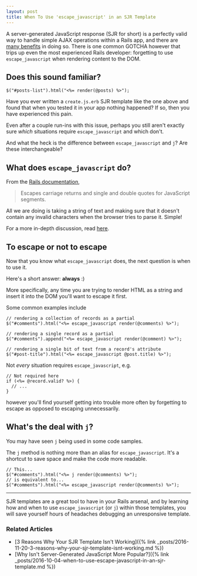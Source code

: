 ```yaml
---
layout: post
title: When To Use 'escape_javascript' in an SJR Template
---
```


A server-generated JavaScript response (SJR for short) is a perfectly
valid way to handle simple AJAX operations within a Rails app, and there
are
[many
benefits](https://signalvnoise.com/posts/3697-server-generated-javascript-responses)
in doing so. There is one common GOTCHA however that trips up even the most experienced
Rails developer: forgetting to use `escape_javascript` when rendering
content to the DOM.

<!-- more -->

## Does this sound familiar?

```
$("#posts-list").html("<%= render(@posts) %>");
```

Have you ever written a `create.js.erb` SJR template like the one above
and found that when you tested it in your app nothing happened? If so,
then you have experienced this pain.

Even after a couple run-ins with this issue, perhaps you still aren't
exactly sure _which_ situations require `escape_javascript` and which don't.

And what the heck is the difference between `escape_javascript` and `j`?
Are these interchangeable?

## What does `escape_javascript` do?

From the [Rails
documentation](http://api.rubyonrails.org/classes/ActionView/Helpers/JavaScriptHelper.html#method-i-escape_javascript),

> Escapes carriage returns and single and double quotes for JavaScript
> segments.

All we are doing is taking a string of text and making sure that it
doesn't contain any invalid characters when the browser tries to parse
it. Simple!

For a more in-depth discussion, read
[here](http://stackoverflow.com/questions/1620113/why-escape-javascript-before-rendering-a-partial#1623813).

## To escape or not to escape

Now that you know what `escape_javascript` does, the next question is
when to use it.

Here's a short answer: **always** :)

More specifically, any time you are trying to render HTML as a string
and insert it into the DOM you'll want to escape it first.

Some common examples include

```
// rendering a collection of records as a partial
$("#comments").html("<%= escape_javascript render(@comments) %>");

// rendering a single record as a partial
$("#comments").append("<%= escape_javascript render(@comment) %>");

// rendering a single bit of text from a record's attribute
$("#post-title").html("<%= escape_javascript @post.title) %>");
```

Not _every_ situation requires `escape_javascript`, e.g.

```
// Not required here
if (<%= @record.valid? %>) {
  // ...
}
```

however you'll find yourself getting into trouble more often by
forgetting to escape as opposed to escaping unnecessarily.

## What's the deal with `j`?

You may have seen `j` being used in some code samples.

The `j` method is nothing more than an alias for `escape_javascript`. It's a shortcut to save space and make the code more readable.

```
// This...
$("#comments").html("<%= j render(@comments) %>");
// is equivalent to...
$("#comments").html("<%= escape_javascript render(@comments) %>");
```

---

SJR templates are a great tool to have in your Rails arsenal, and by
learning how and when to use `escape_javascript` (or `j`) within those
templates, you will save yourself hours of headaches debugging an
unresponsive template.

### Related Articles

- [3 Reasons Why Your SJR Template Isn't Working]({% link
  _posts/2016-11-20-3-reasons-why-your-sjr-template-isnt-working.md %})
- [Why Isn't Server-Generated JavaScript More Popular?]({% link
  _posts/2016-10-04-when-to-use-escape-javascript-in-an-sjr-template.md %})
